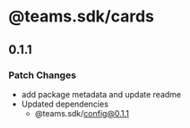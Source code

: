 # @teams.sdk/cards

## 0.1.1

### Patch Changes

- add package metadata and update readme
- Updated dependencies
  - @teams.sdk/config@0.1.1
